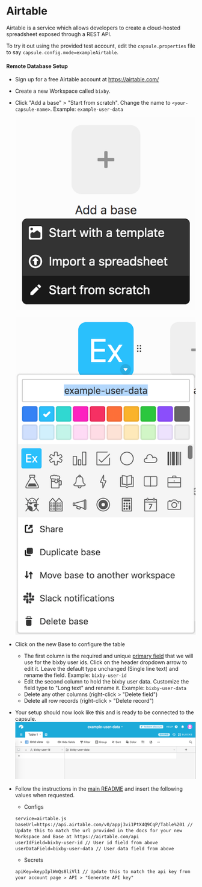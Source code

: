 # Airtable

Airtable is a service which allows developers to create a cloud-hosted spreadsheet exposed through a REST API.

To try it out using the provided test account, edit the `capsule.properties` file
to say `capsule.config.mode=exampleAirtable`.

#### Remote Database Setup

- Sign up for a free Airtable account at https://airtable.com/
- Create a new Workspace called `bixby`.
- Click "Add a base" > "Start from scratch". Change the name to `<your-capsule-name>`. Example: `example-user-data`

  ![New Base](./screenshots/airtable/new_base.png)

  ![Base Name](./screenshots/airtable/base_name.png)

- Click on the new Base to configure the table
  - The first column is the required and unique [primary field](https://support.airtable.com/hc/en-us/articles/202624179-The-Name-Field) that we will use for the bixby user ids. Click on the header dropdown arrow to edit it. Leave the default type unchanged (Single line text) and rename the field. Example: `bixby-user-id`
  - Edit the second column to hold the bixby user data. Customize the field type to "Long text" and rename it. Example: `bixby-user-data`
  - Delete any other columns (right-click > "Delete field")
  - Delete all row records (right-click > "Delete record")
- Your setup should now look like this and is ready to be connected to the capsule. ![Table](./screenshots/airtable/table.png)
- Follow the instructions in the [main README](./README.md) and insert the
following values when requested.
  - Configs
  ```
  service=airtable.js
  baseUrl=https://api.airtable.com/v0/appj3vi1PtX4Q9CqP/Table%201 // Update this to match the url provided in the docs for your new Workspace and Base at https://airtable.com/api
  userIdField=bixby-user-id // User id field from above
  userDataField=bixby-user-data // User data field from above
  ```
  - Secrets
  ```
  apiKey=keypIplWmQs8liVl1 // Update this to match the api key from your account page > API > "Generate API key"
  ```
